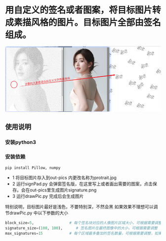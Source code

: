 

# 用自定义的签名或者图案，将目标图片转成素描风格的图片。目标图片全部由签名组成。

![示例图片](sample/01-sample.png "图片标题")



## 使用说明

### 安装python3 
### 安装依赖



```shell
pip install Pillow, numpy
```

* 1 将目标图片存入到out-pics 内更改名称为protrait.jpg 
* 2 运行signPad.py 会弹窗签名版，在这里写上或者画出需要的图案，点击保存。会在out-pics里生成图片signature.png 
* 3 运行drawPic.py 完成后会生成图片

特别说明，目标图片最好是浅色，不要特别深，不然会黑
如果效果不理想可以调节drawPic.py 中以下参数的大小

```python
block_size=5,                # 每个签名块对应的人像图片区域大小，可根据需要调整，这个参数控制了图片大小和效果，建议3-7 之间。如果过小图片会很大，过大效果不好
signature_size=(100, 100),      # 签名图片在最终图像中的大小，可根据需要调整
max_signatures=15            # 每个区域最多叠加的签名数量，可根据需要调整，如果很多就会重复叠加导致部分区域很黑，看不清签名，如果很小，就会出现图片不明显，签名很稀疏
```

